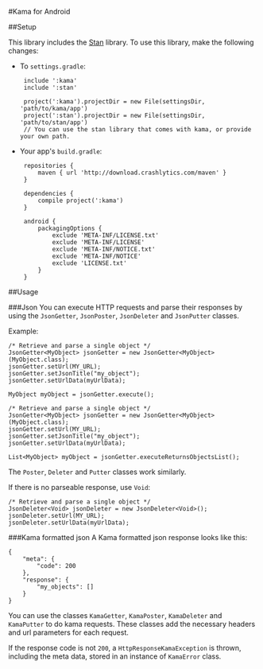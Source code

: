 #Kama for Android

##Setup

This library includes the [Stan](https://bitbucket.org/Label305/stan-android) library.
To use this library, make the following changes:

 * To `settings.gradle`:

        include ':kama'
        include ':stan'

        project(':kama').projectDir = new File(settingsDir, 'path/to/kama/app')
        project(':stan').projectDir = new File(settingsDir, 'path/to/stan/app')
        // You can use the stan library that comes with kama, or provide your own path.

 * Your app's `build.gradle`:

        repositories {
            maven { url 'http://download.crashlytics.com/maven' }
        }

        dependencies {
            compile project(':kama')
        }

        android {
            packagingOptions {
                exclude 'META-INF/LICENSE.txt'
                exclude 'META-INF/LICENSE'
                exclude 'META-INF/NOTICE.txt'
                exclude 'META-INF/NOTICE'
                exclude 'LICENSE.txt'
            }
        }

##Usage

###Json
You can execute HTTP requests and parse their responses by using the `JsonGetter`, `JsonPoster`, `JsonDeleter` and `JsonPutter` classes.

Example:

    /* Retrieve and parse a single object */
    JsonGetter<MyObject> jsonGetter = new JsonGetter<MyObject>(MyObject.class);
    jsonGetter.setUrl(MY_URL);
    jsonGetter.setJsonTitle("my_object");
    jsonGetter.setUrlData(myUrlData);

    MyObject myObject = jsonGetter.execute();

    /* Retrieve and parse a single object */
    JsonGetter<MyObject> jsonGetter = new JsonGetter<MyObject>(MyObject.class);
    jsonGetter.setUrl(MY_URL);
    jsonGetter.setJsonTitle("my_object");
    jsonGetter.setUrlData(myUrlData);

    List<MyObject> myObject = jsonGetter.executeReturnsObjectsList();

The `Poster`, `Deleter` and `Putter` classes work similarly.

If there is no parseable response, use `Void`:

    /* Retrieve and parse a single object */
    JsonDeleter<Void> jsonDeleter = new JsonDeleter<Void>();
    jsonDeleter.setUrl(MY_URL);
    jsonDeleter.setUrlData(myUrlData);





###Kama formatted json
A Kama formatted json response looks like this:

    {
        "meta": {
            "code": 200
        },
        "response": {
            "my_objects": []
        }
    }

You can use the classes `KamaGetter`, `KamaPoster`, `KamaDeleter` and `KamaPutter` to do kama requests.
These classes add the necessary headers and url parameters for each request.

If the response code is not `200`, a `HttpResponseKamaException` is thrown, including the meta data, stored in an instance of `KamaError` class.

